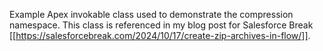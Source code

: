 Example Apex invokable class used to demonstrate the compression namespace.  This class is referenced in my blog post for Salesforce Break [[https://salesforcebreak.com/2024/10/17/create-zip-archives-in-flow/]].

